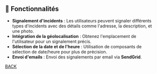 ## 🚀 Fonctionnalités

- **Signalement d'incidents** : Les utilisateurs peuvent signaler différents types d'incidents avec des détails comme l'adresse, la description, et une photo.
- **Intégration de la géolocalisation** : Obtenez l'emplacement de l'utilisateur pour un signalement précis.
- **Sélection de la date et de l'heure** : Utilisation de composants de sélection de date/heure pour plus de précision.
- **Envoi d'emails** : Envoi des signalements par email via **SendGrid**.

[BACK](/README.md)
